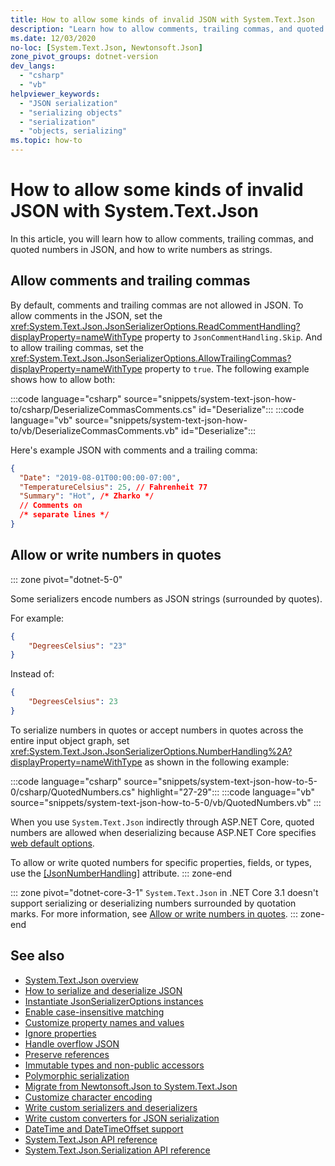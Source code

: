 ```yaml
---
title: How to allow some kinds of invalid JSON with System.Text.Json
description: "Learn how to allow comments, trailing commas, and quoted numbers while serializing to and deserializing from JSON in .NET."
ms.date: 12/03/2020
no-loc: [System.Text.Json, Newtonsoft.Json]
zone_pivot_groups: dotnet-version
dev_langs:
  - "csharp"
  - "vb"
helpviewer_keywords:
  - "JSON serialization"
  - "serializing objects"
  - "serialization"
  - "objects, serializing"
ms.topic: how-to
---
```


# How to allow some kinds of invalid JSON with System.Text.Json

In this article, you will learn how to allow comments, trailing commas, and quoted numbers in JSON, and how to write numbers as strings.

## Allow comments and trailing commas

By default, comments and trailing commas are not allowed in JSON. To allow comments in the JSON, set the <xref:System.Text.Json.JsonSerializerOptions.ReadCommentHandling?displayProperty=nameWithType> property to `JsonCommentHandling.Skip`.
And to allow trailing commas, set the <xref:System.Text.Json.JsonSerializerOptions.AllowTrailingCommas?displayProperty=nameWithType> property to `true`. The following example shows how to allow both:

:::code language="csharp" source="snippets/system-text-json-how-to/csharp/DeserializeCommasComments.cs" id="Deserialize":::
:::code language="vb" source="snippets/system-text-json-how-to/vb/DeserializeCommasComments.vb" id="Deserialize":::

Here's example JSON with comments and a trailing comma:

```json
{
  "Date": "2019-08-01T00:00:00-07:00",
  "TemperatureCelsius": 25, // Fahrenheit 77
  "Summary": "Hot", /* Zharko */
  // Comments on
  /* separate lines */
}
```

## Allow or write numbers in quotes

::: zone pivot="dotnet-5-0"

Some serializers encode numbers as JSON strings (surrounded by quotes).

For example:

```json
{
    "DegreesCelsius": "23"
}
```

Instead of:

```json
{
    "DegreesCelsius": 23
}
```

To serialize numbers in quotes or accept numbers in quotes across the entire input object graph, set <xref:System.Text.Json.JsonSerializerOptions.NumberHandling%2A?displayProperty=nameWithType> as shown in the following example:

:::code language="csharp" source="snippets/system-text-json-how-to-5-0/csharp/QuotedNumbers.cs" highlight="27-29":::
:::code language="vb" source="snippets/system-text-json-how-to-5-0/vb/QuotedNumbers.vb" :::

When you use `System.Text.Json` indirectly through ASP.NET Core, quoted numbers are allowed when deserializing because ASP.NET Core specifies [web default options](xref:System.Text.Json.JsonSerializerDefaults.Web).

To allow or write quoted numbers for specific properties, fields, or types, use the [[JsonNumberHandling]](xref:System.Text.Json.Serialization.JsonNumberHandlingAttribute) attribute.
::: zone-end

::: zone pivot="dotnet-core-3-1"
`System.Text.Json` in .NET Core 3.1 doesn't support serializing or deserializing numbers surrounded by quotation marks. For more information, see [Allow or write numbers in quotes](system-text-json-migrate-from-newtonsoft-how-to.md#allow-or-write-numbers-in-quotes).
::: zone-end

## See also

* [System.Text.Json overview](system-text-json-overview.md)
* [How to serialize and deserialize JSON](system-text-json-how-to.md)
* [Instantiate JsonSerializerOptions instances](system-text-json-configure-options.md)
* [Enable case-insensitive matching](system-text-json-character-casing.md)
* [Customize property names and values](system-text-json-customize-properties.md)
* [Ignore properties](system-text-json-ignore-properties.md)
* [Handle overflow JSON](system-text-json-handle-overflow.md)
* [Preserve references](system-text-json-preserve-references.md)
* [Immutable types and non-public accessors](system-text-json-immutability.md)
* [Polymorphic serialization](system-text-json-polymorphism.md)
* [Migrate from Newtonsoft.Json to System.Text.Json](system-text-json-migrate-from-newtonsoft-how-to.md)
* [Customize character encoding](system-text-json-character-encoding.md)
* [Write custom serializers and deserializers](write-custom-serializer-deserializer.md)
* [Write custom converters for JSON serialization](system-text-json-converters-how-to.md)
* [DateTime and DateTimeOffset support](../datetime/system-text-json-support.md)
* [System.Text.Json API reference](xref:System.Text.Json)
* [System.Text.Json.Serialization API reference](xref:System.Text.Json.Serialization)

